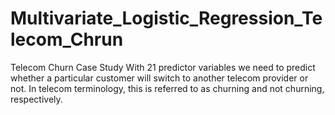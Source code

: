 # Multivariate_Logistic_Regression_Telecom_Chrun

Telecom Churn Case Study
With 21 predictor variables we need to predict whether a particular customer will switch to another telecom provider or not. In telecom terminology, this is referred to as churning and not churning, respectively.
